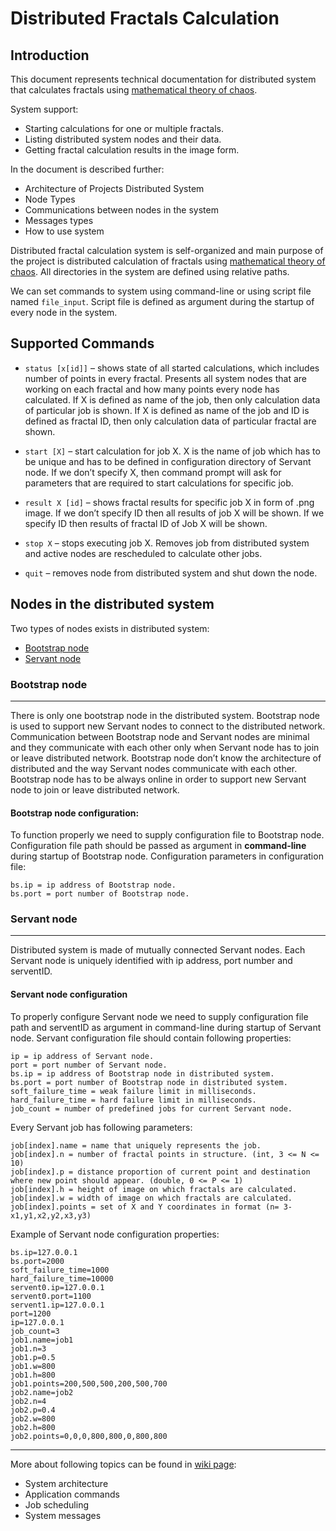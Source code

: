 # Distributed Fractals Calculation

## Introduction

This document represents technical documentation for distributed system that calculates fractals using [mathematical theory of chaos](http://https://en.wikipedia.org/wiki/Chaos_theory "mathematical theory of chaos").

System support:
- Starting calculations for one or multiple fractals.
- Listing distributed system nodes and their data.
- Getting fractal calculation results in the image form.

In the document is described further:
- Architecture of Projects Distributed System
- Node Types
- Communications between nodes in the system
- Messages types
- How to use system

Distributed fractal calculation system is self-organized and main purpose of the project is distributed calculation of fractals using [mathematical theory of chaos](http://https://en.wikipedia.org/wiki/Chaos_theory "mathematical theory of chaos"). All directories in the system are defined using relative paths.

We can set commands to system using command-line or using script file named `file_input`. Script file is defined as argument during the startup of every node in the system.




## Supported Commands

- `status [x[id]]` – shows state of all started calculations, which includes number of points in every fractal. Presents all system nodes that are working on each fractal and how many points every node has calculated. If X is defined as name of the job, then only calculation data of particular job is shown. If X is defined as name of the job and ID is defined as fractal ID, then only calculation data of particular fractal are shown.

- `start [X]` – start calculation for job X. X is the name of job which has to be unique and has to be defined in configuration directory of Servant node. If we don’t specify X, then command prompt will ask for parameters that are required to start calculations for specific job.

- `result X [id]` – shows fractal results for specific job X in form of .png image. If we don’t specify ID then all results of job X will be shown. If we specify ID then results of fractal ID of Job X will be shown.

- `stop X` – stops executing job X. Removes job from distributed system and active nodes are rescheduled to calculate other jobs.

- `quit` – removes node from distributed system and shut down the node.




## Nodes in the distributed system

Two types of nodes exists in distributed system:
- [Bootstrap node](https://github.com/lmicovic/distributed-fractals-chaos-game/tree/main#:~:text=Servant%20node-,Bootstrap%20node,-There%20is%20only "Bootstrap node")
- [Servant node](https://github.com/lmicovic/distributed-fractals-chaos-game/tree/main#:~:text=of%20Bootstrap%20node.-,Servant%20node,-Distributed%20system%20is "Servant node")


### Bootstrap node
---
There is only one bootstrap node in the distributed system. Bootstrap node is used to support new Servant nodes to connect to the distributed network. Communication between Bootstrap node and Servant nodes are minimal and they communicate with each other only when Servant node has to join or leave distributed network. Bootstrap node don’t know the architecture of distributed and the way Servant nodes communicate with each other. Bootstrap node has to be always online in order to support new Servant node to join or leave distributed network.

#### Bootstrap node configuration:
To function properly we need to supply configuration file to Bootstrap node. Configuration file path should be passed as argument in **command-line** during startup of Bootstrap node. Configuration parameters in configuration file:


    bs.ip = ip address of Bootstrap node.
    bs.port = port number of Bootstrap node.

### Servant node
------------
Distributed system is made of mutually connected Servant nodes. Each Servant node is uniquely identified with ip address, port number and serventID.

#### Servant node configuration
To properly configure Servant node we need to supply configuration file path and serventID as argument in command-line during startup of Servant node. Servant configuration file should contain following properties:

    ip = ip address of Servant node.
    port = port number of Servant node.
    bs.ip = ip address of Bootstrap node in distributed system.
    bs.port = port number of Bootstrap node in distributed system.
    soft_failure_time = weak failure limit in milliseconds.
    hard_failure_time = hard failure limit in milliseconds.
    job_count = number of predefined jobs for current Servant node.

Every Servant job has following parameters:

    job[index].name = name that uniquely represents the job.
    job[index].n = number of fractal points in structure. (int, 3 <= N <= 10)
    job[index].p = distance proportion of current point and destination where new point should appear. (double, 0 <= P <= 1)
    job[index].h = height of image on which fractals are calculated.
    job[index].w = width of image on which fractals are calculated.
    job[index].points = set of X and Y coordinates in format (n= 3-x1,y1,x2,y2,x3,y3)

Example of Servant node configuration properties:

    bs.ip=127.0.0.1
    bs.port=2000
    soft_failure_time=1000
    hard_failure_time=10000
    servent0.ip=127.0.0.1
    servent0.port=1100
    servent1.ip=127.0.0.1
    port=1200
    ip=127.0.0.1
    job_count=3
    job1.name=job1
    job1.n=3
    job1.p=0.5
    job1.w=800
    job1.h=800
    job1.points=200,500,500,200,500,700
    job2.name=job2
    job2.n=4
    job2.p=0.4
    job2.w=800
    job2.h=800
    job2.points=0,0,0,800,800,0,800,800



------------

More about following topics can be found in [wiki page](https://github.com/lmicovic/distributed-fractals-chaos-game/wiki "wiki page"):

- System architecture
- Application commands
- Job scheduling
- System messages



